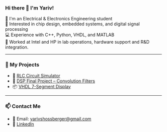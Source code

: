 ### Hi there 👋 I'm Yariv!

🔧 I'm an Electrical & Electronics Engineering student  
🔬 Interested in chip design, embedded systems, and digital signal processing  
💻 Experience with C++, Python, VHDL, and MATLAB  
🚀 Worked at Intel and HP in lab operations, hardware support and R&D integration. 

---

### 🔧 My Projects
- 🔄 [RLC Circuit Simulator](https://github.com/yourusername/rlc-sim)
- 🧠 [DSP Final Project – Convolution Filters](https://github.com/yarivschoss/DSP_Final_Proj)
- 📦 [VHDL 7-Segment Display](https://github.com/yourusername/vhdl-7seg)

---

### 📫 Contact Me
- 📧 Email: yarivshossberger@gmail.com  
- 💼 [LinkedIn](https://www.linkedin.com/in/yariv-shossberger-2334911b0)  
